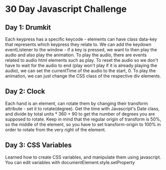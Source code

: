 # 30 Day Javascript Challenge

## Day 1: Drumkit
Each keypress has a specific keycode - elements can have class data-key that represents which keypress they relate to. We can add the keydown eventListener to the window - if a key is pressed, we want to then play the audio and also play the animation. To play the audio, there are events related to audio html elements such as play. To reset the audio so we don't have to wait for the audio to end (play won't play if it is already playing the audio), we can set the currentTime of the audio to the start, 0. To play the animation, we can just change the CSS class of the respective div elements. 

## Day 2: Clock
Each hand is an element, can rotate them by changing their transform attribute - set it to rotate(degree). Get the time with Javascript's Date class, and divide by total units * 360 + 90 to get the number of degrees you are supposed to rotate. Keep in mind that the regular origin of transform is 50%, so the middle of the element, so you have to set transform-origin to 100% in order to rotate from the very right of the element. 

## Day 3: CSS Variables
Learned how to create CSS variables, and manipulate them using javascript. You can edit variables with documentElement.style.setProperty
